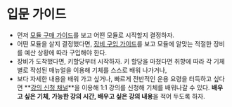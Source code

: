 # 입문 가이드

* 먼저 [모듈 구매 가이드](/가이드/모둘선택)를 보고 어떤 모듈로 시작할지 결정하자.
* 어떤 모듈을 살지 결정했다면, [장비 구입 가이드](/장비)를 보고 모듈에 알맞는 적절한 장비를 예산 상황에 따라 구입해야 한다.
* 장비가 도착했다면, 키할당부터 시작하자. 키 할당을 마쳤다면 취향에 따라 각 기체별로 작성된 매뉴얼을 이용해 기체를 스스로 배워 나가거나,
* 보다 자세한 내용을 배워 가고 싶거나, 빠르게 전반적인 운용 요령을 터득하고 싶다면 **[강의 신청 채널](https://discord.com/channels/1316383132089585674/1343544289149587538)**을 이용해 1:1 강의를 신청해 기체를 배워나갈 수 있다. **배우고 싶은 기체, 가능한 강의 시간, 배우고 싶은 강의 내용**을 적어 두도록 하자.
